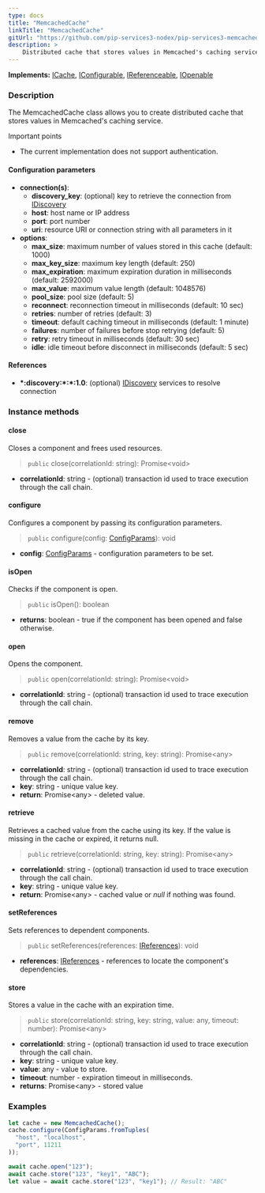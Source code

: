 ```yaml
---
type: docs
title: "MemcachedCache"
linkTitle: "MemcachedCache"
gitUrl: "https://github.com/pip-services3-nodex/pip-services3-memcached-nodex"
description: >
    Distributed cache that stores values in Memcached's caching service.
---
```


**Implements:** [ICache](../../../components/cache/icache), [IConfigurable](../../../commons/config/iconfigurable), [IReferenceable](../../../commons/refer/ireferenceable), [IOpenable](../../../commons/run/iopenable)

### Description
The MemcachedCache class allows you to create distributed cache that stores values in Memcached's caching service. 

Important points

- The current implementation does not support authentication.

#### Configuration parameters

- **connection(s)**:           
    - **discovery_key**: (optional) key to retrieve the connection from [IDiscovery](../../../components/connect/idiscovery)
    - **host**: host name or IP address
    - **port**: port number
    - **uri**: resource URI or connection string with all parameters in it
- **options**:
    - **max_size**: maximum number of values stored in this cache (default: 1000)        
    - **max_key_size**: maximum key length (default: 250)
    - **max_expiration**: maximum expiration duration in milliseconds (default: 2592000)
    - **max_value**: maximum value length (default: 1048576)
    - **pool_size**: pool size (default: 5)
    - **reconnect**: reconnection timeout in milliseconds (default: 10 sec)
    - **retries**: number of retries (default: 3)
    - **timeout**: default caching timeout in milliseconds (default: 1 minute)
    - **failures**: number of failures before stop retrying (default: 5)
    - **retry**: retry timeout in milliseconds (default: 30 sec)
    - **idle**: idle timeout before disconnect in milliseconds (default: 5 sec)


#### References

- **\*:discovery:\*:\*:1.0**: (optional) [IDiscovery](../../../components/connect/idiscovery) services to resolve connection


### Instance methods

#### close
Closes a component and frees used resources.

> `public` close(correlationId: string): Promise\<void\>

- **correlationId**: string - (optional) transaction id used to trace execution through the call chain.

#### configure
Configures a component by passing its configuration parameters.

> `public` configure(config: [ConfigParams](../../../commons/config/config_params)): void

- **config**: [ConfigParams](../../../commons/config/config_params) - configuration parameters to be set.

#### isOpen
Checks if the component is open.

> `public` isOpen(): boolean

- **returns**: boolean - true if the component has been opened and false otherwise.


#### open
Opens the component.
> `public` open(correlationId: string): Promise\<void\>

- **correlationId**: string - (optional) transaction id used to trace execution through the call chain.


#### remove
Removes a value from the cache by its key.

> `public` remove(correlationId: string, key: string): Promise\<any\>

- **correlationId**: string - (optional) transaction id used to trace execution through the call chain.
- **key**: string - unique value key.
- **return**: Promise\<any\> - deleted value.

#### retrieve
Retrieves a cached value from the cache using its key.
If the value is missing in the cache or expired, it returns null.

> `public` retrieve(correlationId: string, key: string): Promise\<any\>

- **correlationId**: string - (optional) transaction id used to trace execution through the call chain.
- **key**: string - unique value key.
- **return**: Promise\<any\> - cached value or *null* if nothing was found.

#### setReferences
Sets references to dependent components.

> `public` setReferences(references: [IReferences](../../../commons/refer/ireferences)): void

- **references**: [IReferences](../../../commons/refer/ireferences) - references to locate the component's dependencies.

#### store
Stores a value in the cache with an expiration time.

> `public` store(correlationId: string, key: string, value: any, timeout: number): Promise\<any\>

- **correlationId**: string - (optional) transaction id used to trace execution through the call chain.
- **key**: string - unique value key.
- **value**: any - value to store.
- **timeout**: number - expiration timeout in milliseconds.
- **returns**: Promise\<any\> - stored value


### Examples

```typescript
let cache = new MemcachedCache();
cache.configure(ConfigParams.fromTuples(
  "host", "localhost",
  "port", 11211
));

await cache.open("123");
await cache.store("123", "key1", "ABC");
let value = await cache.store("123", "key1"); // Result: "ABC"

```
